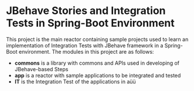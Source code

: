 JBehave Stories and Integration Tests in Spring-Boot Environment
================================================================

This project is the main reactor containing sample projects used to learn an implementation 
of Integration Tests with JBehave framework in a Spring-Boot environment.
The modules in this project are as follows:

- **commons** is a library with commons and APIs used in developing of JBehave-based Steps
- **app** is a reactor with sample applications to be integrated and tested
- **IT** is the Integration Test of the applications in aüü
